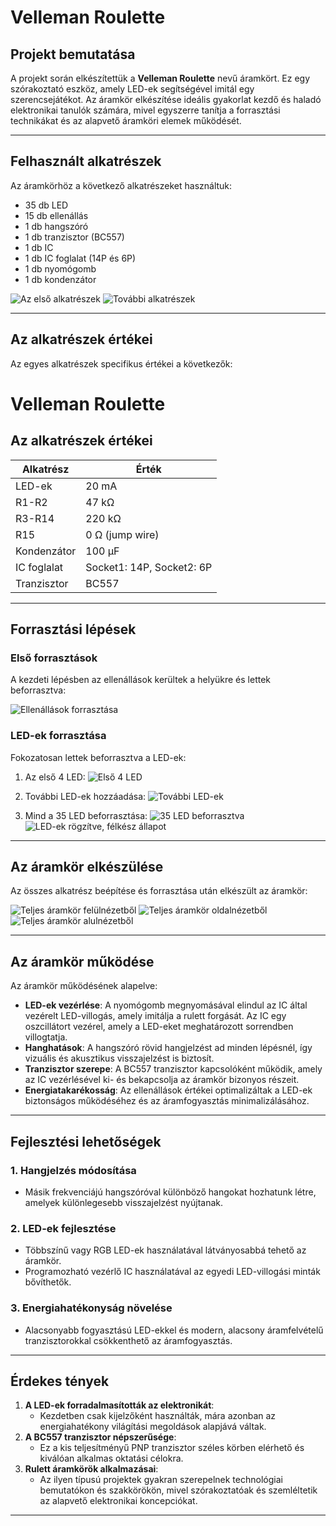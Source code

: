 # Velleman Roulette

## Projekt bemutatása

A projekt során elkészítettük a **Velleman Roulette** nevű áramkört. Ez egy szórakoztató eszköz, amely LED-ek segítségével imitál egy szerencsejátékot. Az áramkör elkészítése ideális gyakorlat kezdő és haladó elektronikai tanulók számára, mivel egyszerre tanítja a forrasztási technikákat és az alapvető áramköri elemek működését.

---

## Felhasznált alkatrészek

Az áramkörhöz a következő alkatrészeket használtuk:

- 35 db LED
- 15 db ellenállás
- 1 db hangszóró
- 1 db tranzisztor (BC557)
- 1 db IC
- 1 db IC foglalat (14P és 6P)
- 1 db nyomógomb
- 1 db kondenzátor

![Az első alkatrészek](img/elsokepalkatresz.jpg)
![További alkatrészek](img/2kepalkatreszek.jpg)

---

## Az alkatrészek értékei

Az egyes alkatrészek specifikus értékei a következők:

# Velleman Roulette

## Az alkatrészek értékei

| **Alkatrész**       | **Érték**                  |
|----------------------|----------------------------|
| LED-ek              | 20 mA                     |
| R1-R2               | 47 kΩ                     |
| R3-R14              | 220 kΩ                    |
| R15                 | 0 Ω (jump wire)           |
| Kondenzátor         | 100 µF                    |
| IC foglalat         | Socket1: 14P, Socket2: 6P |
| Tranzisztor         | BC557                     |

---

## Forrasztási lépések

### Első forrasztások

A kezdeti lépésben az ellenállások kerültek a helyükre és lettek beforrasztva:

![Ellenállások forrasztása](img/ellenallasbefor.jpg)

### LED-ek forrasztása

Fokozatosan lettek beforrasztva a LED-ek:

1. Az első 4 LED:
   ![Első 4 LED](img/4ledbefor.jpg)

2. További LED-ek hozzáadása:
   ![További LED-ek](img/tobbledberakva.jpg)

3. Mind a 35 LED beforrasztása:
   ![35 LED beforrasztva](img/ledekberakva.jpg)
   ![LED-ek rögzítve, félkész állapot](img/ledekberakvafel.jpg)

---

## Az áramkör elkészülése

Az összes alkatrész beépítése és forrasztása után elkészült az áramkör:

![Teljes áramkör felülnézetből](img/mindenberakvafel.jpg)
![Teljes áramkör oldalnézetből](img/mindenberakvaold.jpg)
![Teljes áramkör alulnézetből](img/mindenberakvaforditva.jpg)

---

## Az áramkör működése

Az áramkör működésének alapelve:
- **LED-ek vezérlése**: A nyomógomb megnyomásával elindul az IC által vezérelt LED-villogás, amely imitálja a rulett forgását. Az IC egy oszcillátort vezérel, amely a LED-eket meghatározott sorrendben villogtatja.
- **Hanghatások**: A hangszóró rövid hangjelzést ad minden lépésnél, így vizuális és akusztikus visszajelzést is biztosít.
- **Tranzisztor szerepe**: A BC557 tranzisztor kapcsolóként működik, amely az IC vezérlésével ki- és bekapcsolja az áramkör bizonyos részeit.
- **Energiatakarékosság**: Az ellenállások értékei optimalizáltak a LED-ek biztonságos működéséhez és az áramfogyasztás minimalizálásához.

---

## Fejlesztési lehetőségek

### 1. **Hangjelzés módosítása**
- Másik frekvenciájú hangszóróval különböző hangokat hozhatunk létre, amelyek különlegesebb visszajelzést nyújtanak.

### 2. **LED-ek fejlesztése**
- Többszínű vagy RGB LED-ek használatával látványosabbá tehető az áramkör.
- Programozható vezérlő IC használatával az egyedi LED-villogási minták bővíthetők.

### 3. **Energiahatékonyság növelése**
- Alacsonyabb fogyasztású LED-ekkel és modern, alacsony áramfelvételű tranzisztorokkal csökkenthető az áramfogyasztás.

---

## Érdekes tények

1. **A LED-ek forradalmasították az elektronikát**:
   - Kezdetben csak kijelzőként használták, mára azonban az energiahatékony világítási megoldások alapjává váltak.
2. **A BC557 tranzisztor népszerűsége**:
   - Ez a kis teljesítményű PNP tranzisztor széles körben elérhető és kiválóan alkalmas oktatási célokra.
3. **Rulett áramkörök alkalmazásai**:
   - Az ilyen típusú projektek gyakran szerepelnek technológiai bemutatókon és szakkörökön, mivel szórakoztatóak és szemléltetik az alapvető elektronikai koncepciókat.

---


